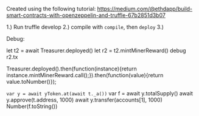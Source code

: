 

Created using the following tutorial: https://medium.com/@ethdapp/build-smart-contracts-with-openzeppelin-and-truffle-67b2851d3b07




1.) Run truffle develop
2.) compile with `compile`, then `deploy`
3.)






Debug:

let t2 = await Treasurer.deployed()
let r2 = t2.mintMinerReward()
debug r2.tx



Treasurer.deployed().then(function(instance){return instance.mintMinerReward.call();}).then(function(value){return value.toNumber()});





`var y = await yToken.at(await t._a())`
var f = await y.totalSupply()
await y.approve(t.address, 1000)
await y.transfer(accounts[1], 1000)
Number(f.toString())
